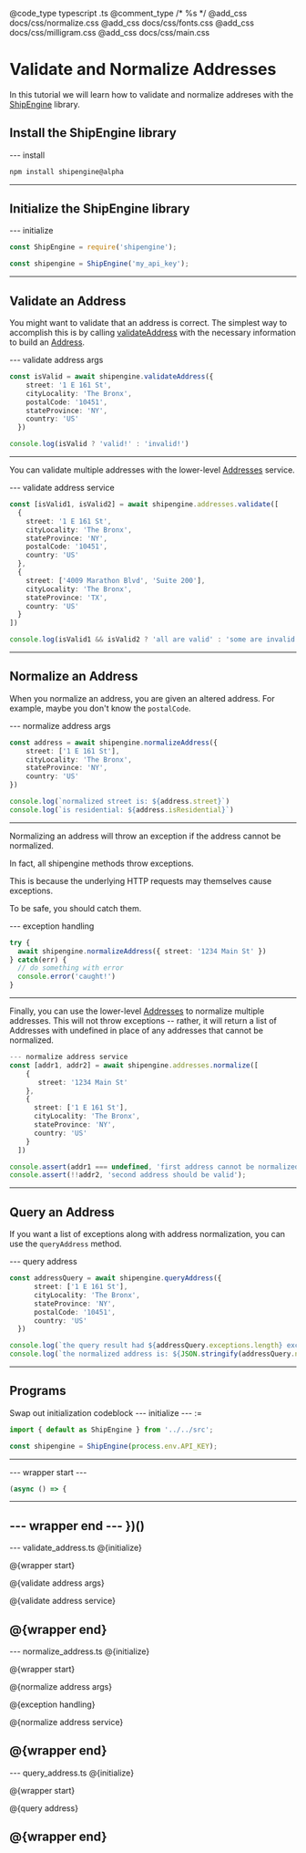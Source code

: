 @code_type typescript .ts
@comment_type /* %s */
@add_css docs/css/normalize.css
@add_css docs/css/fonts.css
@add_css docs/css/milligram.css
@add_css docs/css/main.css

# Validate and Normalize Addresses

In this tutorial we will learn how to validate and normalize addreses with the [ShipEngine](https://www.shipengine.com/) library.

## Install the ShipEngine library

--- install
```bash
npm install shipengine@alpha
```
---

## Initialize the ShipEngine library

--- initialize
```ts
const ShipEngine = require('shipengine');

const shipengine = ShipEngine('my_api_key');
```
---

## Validate an Address

You might want to validate that an address is correct.
The simplest way to accomplish this is by calling [validateAddress]() with the necessary information to build an [Address]().

--- validate address args
```ts
const isValid = await shipengine.validateAddress({
    street: '1 E 161 St',
    cityLocality: 'The Bronx',
    postalCode: '10451',
    stateProvince: 'NY',
    country: 'US'
  })

console.log(isValid ? 'valid!' : 'invalid!')
```
---

You can validate multiple addresses with the lower-level [Addresses]() service.

--- validate address service
```ts
const [isValid1, isValid2] = await shipengine.addresses.validate([
  {
    street: '1 E 161 St',
    cityLocality: 'The Bronx',
    stateProvince: 'NY',
    postalCode: '10451',
    country: 'US'
  },
  {
    street: ['4009 Marathon Blvd', 'Suite 200'],
    cityLocality: 'The Bronx',
    stateProvince: 'TX',
    country: 'US'
  }
])

console.log(isValid1 && isValid2 ? 'all are valid' : 'some are invalid')
```
---

## Normalize an Address

When you normalize an address, you are given an altered address.
For example, maybe you don't know the `postalCode`.

--- normalize address args
```ts
const address = await shipengine.normalizeAddress({
    street: ['1 E 161 St'],
    cityLocality: 'The Bronx',
    stateProvince: 'NY',
    country: 'US'
})

console.log(`normalized street is: ${address.street}`)
console.log(`is residential: ${address.isResidential}`)
```
---
Normalizing an address will throw an exception if the address cannot be normalized.

In fact, all shipengine methods throw exceptions.

This is because the underlying HTTP requests may themselves cause exceptions.

To be safe, you should catch them.

--- exception handling
```ts
try {
  await shipengine.normalizeAddress({ street: '1234 Main St' })
} catch(err) {
  // do something with error
  console.error('caught!')
}
```
---

Finally, you can use the lower-level [Addresses]() to normalize multiple addresses.
This will not throw exceptions -- rather, it will return a list of Addresses with undefined in place of any addresses that cannot be normalized.

```ts
--- normalize address service
const [addr1, addr2] = await shipengine.addresses.normalize([
    {
       street: '1234 Main St'
    },
    {
      street: ['1 E 161 St'],
      cityLocality: 'The Bronx',
      stateProvince: 'NY',
      country: 'US'
    }
  ])

console.assert(addr1 === undefined, 'first address cannot be normalized');
console.assert(!!addr2, 'second address should be valid');
```
---

## Query an Address

If you want a list of exceptions along with address normalization, you can use the `queryAddress` method.

--- query address
```ts
const addressQuery = await shipengine.queryAddress({
      street: ['1 E 161 St'],
      cityLocality: 'The Bronx',
      stateProvince: 'NY',
      postalCode: '10451',
      country: 'US'
  })

console.log(`the query result had ${addressQuery.exceptions.length} exceptions.`)
console.log(`the normalized address is: ${JSON.stringify(addressQuery.normalized)}.`)
```
---



## Programs

Swap out initialization codeblock
--- initialize --- :=
```ts
import { default as ShipEngine } from '../../src';

const shipengine = ShipEngine(process.env.API_KEY);
```
---

--- wrapper start  ---
```ts
(async () => {
```
---

--- wrapper end ---
})()
---

--- validate_address.ts
@{initialize}

@{wrapper start}

@{validate address args}

@{validate address service}

@{wrapper end}
---

--- normalize_address.ts
@{initialize}

@{wrapper start}

@{normalize address args}

@{exception handling}

@{normalize address service}

@{wrapper end}
---

--- query_address.ts
@{initialize}

@{wrapper start}

@{query address}

@{wrapper end}
---
